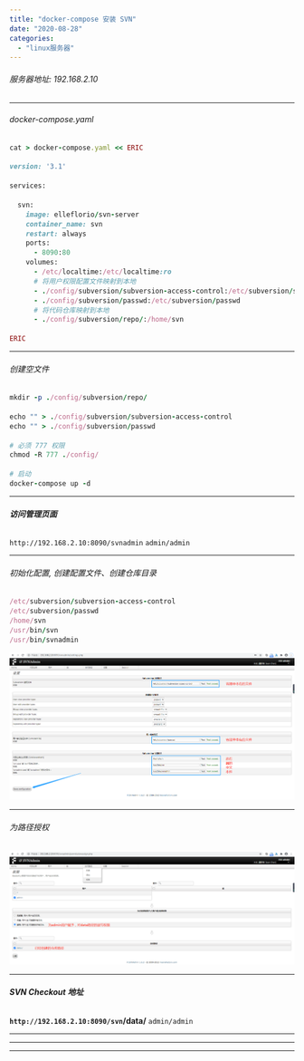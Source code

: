 ```yaml
---
title: "docker-compose 安装 SVN"
date: "2020-08-28"
categories: 
  - "linux服务器"
---
```


###### 服务器地址: 192.168.2.10

* * *

###### docker-compose.yaml

```ruby
cat > docker-compose.yaml << ERIC

version: '3.1'

services:

  svn:
    image: elleflorio/svn-server
    container_name: svn
    restart: always
    ports:
      - 8090:80
    volumes:
      - /etc/localtime:/etc/localtime:ro
      # 将用户权限配置文件映射到本地
      - ./config/subversion/subversion-access-control:/etc/subversion/subversion-access-control
      - ./config/subversion/passwd:/etc/subversion/passwd
      # 将代码仓库映射到本地
      - ./config/subversion/repo/:/home/svn

ERIC

```

* * *

###### 创建空文件

```ruby
mkdir -p ./config/subversion/repo/

echo "" > ./config/subversion/subversion-access-control
echo "" > ./config/subversion/passwd

# 必须 777 权限
chmod -R 777 ./config/

# 启动
docker-compose up -d

```

* * *

###### **访问管理页面**

`http://192.168.2.10:8090/svnadmin` `admin/admin`

* * *

###### 初始化配置, 创建配置文件、创建仓库目录

```ruby
/etc/subversion/subversion-access-control
/etc/subversion/passwd
/home/svn
/usr/bin/svn
/usr/bin/svnadmin
```

![](images/svn-setting.png)

* * *

###### 为路径授权

![](images/svn-auth.png)

* * *

###### **SVN Checkout 地址**

**`http://192.168.2.10:8090/svn`/data/** `admin/admin`

* * *

* * *

* * *
